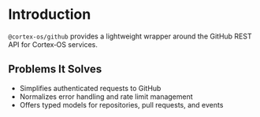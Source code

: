 # Introduction

`@cortex-os/github` provides a lightweight wrapper around the GitHub REST API for Cortex‑OS services.

## Problems It Solves
- Simplifies authenticated requests to GitHub
- Normalizes error handling and rate limit management
- Offers typed models for repositories, pull requests, and events

